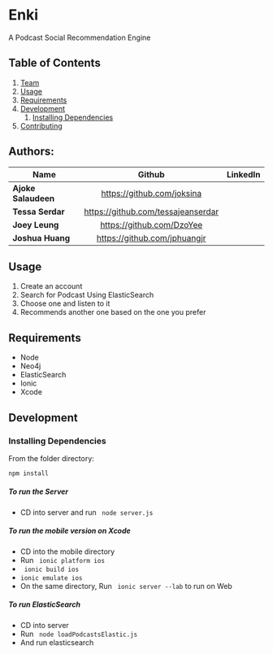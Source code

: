 # Enki
A Podcast Social Recommendation Engine

## Table of Contents

1. [Team](#authors)
1. [Usage](#usage)
1. [Requirements](#requirements)
1. [Development](#development)
    1. [Installing Dependencies](#installing-dependencies)
1. [Contributing](#contributing)

## Authors:

| Name        | Github           | LinkedIn  |
| ------------- |:-------------:| -----:|
| **Ajoke Salaudeen**      | https://github.com/joksina |  |
| **Tessa Serdar**      | https://github.com/tessajeanserdar      |  |
| **Joey Leung** | https://github.com/DzoYee      |     |
| **Joshua Huang** | https://github.com/jphuangjr     |     |

## Usage

1. Create an account
2. Search for Podcast Using ElasticSearch
3. Choose one and listen to it
4. Recommends another one based on the one you prefer

## Requirements

- Node
- Neo4j
- ElasticSearch
- Ionic
- Xcode

## Development

### Installing Dependencies

From the folder directory:

```sh
npm install
```
##### To run the Server

- CD into server and run ``` node server.js```

##### To run the mobile version on Xcode

- CD into the mobile directory
- Run ``` ionic platform ios```
- ``` ionic build ios```
- ```ionic emulate ios```
- On the same directory, Run ``` ionic server --lab``` to run on Web

##### To run ElasticSearch

- CD into server
- Run ``` node loadPodcastsElastic.js```
- And run elasticsearch

